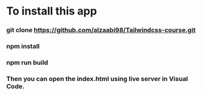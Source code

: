 
# To install this app 
### git clone https://github.com/alzaabi98/Tailwindcss-course.git
### npm install
### npm run build
### Then you can open the index.html using live server in Visual Code.